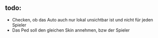 ## todo:
  - Checken, ob das Auto auch nur lokal unsichtbar ist und nicht für jeden Spieler
  - Das Ped soll den gleichen Skin annehmen, bzw der Spieler